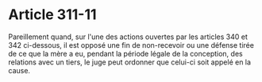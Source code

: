 # Article 311-11

Pareillement quand, sur l'une des actions ouvertes par les articles 340 et 342 ci-dessous, il est opposé une fin de non-recevoir ou une défense tirée de ce que la mère a eu, pendant la période légale de la conception, des relations avec un tiers, le juge peut ordonner que celui-ci soit appelé en la cause.